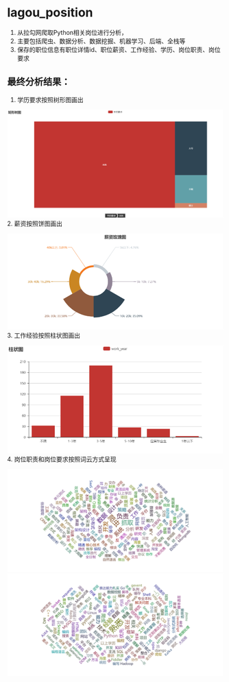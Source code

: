 # lagou_position
1. 从拉勾网爬取Python相关岗位进行分析，
2. 主要包括爬虫、数据分析、数据挖掘、机器学习、后端、全栈等
3. 保存的职位信息有职位详情id、职位薪资、工作经验、学历、岗位职责、岗位要求
## 最终分析结果：
1. 学历要求按照树形图画出      

 ![image](https://github.com/anhuaxiang/lagou_position/blob/master/image/%E7%9F%A9%E5%BD%A2%E6%A0%91%E5%9B%BE.png)  
2. 薪资按照饼图画出      

![image](https://github.com/anhuaxiang/lagou_position/blob/master/image/%E8%96%AA%E8%B5%84%E7%8E%AB%E7%91%B0%E5%9B%BE.png)  
3. 工作经验按照柱状图画出      

![image](https://github.com/anhuaxiang/lagou_position/blob/master/image/%E6%9F%B1%E7%8A%B6%E5%9B%BE.png)  
4. 岗位职责和岗位要求按照词云方式呈现     

![image](https://github.com/anhuaxiang/lagou_position/blob/master/image/%E5%B2%97%E4%BD%8D%E8%81%8C%E8%B4%A3.png)  
![image](https://github.com/anhuaxiang/lagou_position/blob/master/image/%E5%B2%97%E4%BD%8D%E8%A6%81%E6%B1%82.png)  
